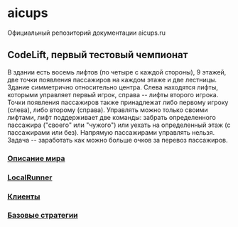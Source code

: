 # aicups
Официальный репозиторий документации aicups.ru

## CodeLift, первый тестовый чемпионат

В здании есть восемь лифтов (по четыре с каждой стороны), 9 этажей, две точки появления пассажиров на каждом этаже и две лестницы. Здание симметрично относительно центра. Слева находятся лифты, которыми управляет первый игрок, справа -- лифты второго игрока. Точки появления пассажиров также принадлежат либо первому игроку (слева), либо второму (справа). Управлять можно только своими лифтами, лифт поддерживает две команды: забрать определенного пассажира ("своего" или "чужого") или уехать на определенный этаж (с пассажирами или без). Напрямую пассажирами управлять нельзя. Задача -- заработать как можно больше очков за перевоз пассажиров.

### [Описание мира](/world.md)

### [LocalRunner](/localrunner/README.md)

### [Клиенты](/clients/)

### [Базовые стратегии](/baseline/)
